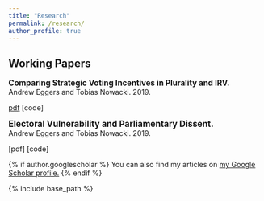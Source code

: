 ```yaml
---
title: "Research"
permalink: /research/
author_profile: true
---
```

## Working Papers

<div class="paper-title" style = "font-size: 1.1em; font-weight: bold;">Comparing Strategic Voting Incentives in Plurality and IRV.</div>
Andrew Eggers and Tobias Nowacki. 2019.

[pdf](http://andy.egge.rs/papers/EggersNowacki_StrategicVotingIRV_20191029.pdf) [code]


<div class="paper-title" style = "font-size: 1.2em; font-weight: bold;">Electoral Vulnerability and Parliamentary Dissent.</div>
Andrew Eggers and Tobias Nowacki. 2019.

[pdf] [code]

{% if author.googlescholar %}
  You can also find my articles on <u><a href="{{author.googlescholar}}">my Google Scholar profile</a>.</u>
{% endif %}

{% include base_path %}
